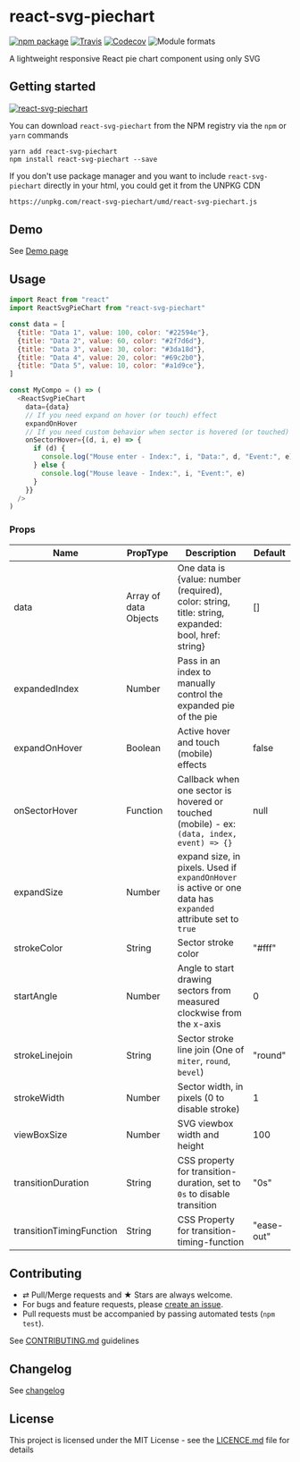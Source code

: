 # react-svg-piechart

[![npm package][npm-badge]][npm] [![Travis][build-badge]][build]
[![Codecov][codecov-badge]][codecov] ![Module formats][module-formats]

A lightweight responsive React pie chart component using only SVG

## Getting started

[![react-svg-piechart](https://nodei.co/npm/react-svg-piechart.png?downloads=true&downloadRank=true&stars=true)](https://nodei.co/npm/react-svg-piechart/)

You can download `react-svg-piechart` from the NPM registry via the `npm` or
`yarn` commands

```shell
yarn add react-svg-piechart
npm install react-svg-piechart --save
```

If you don't use package manager and you want to include `react-svg-piechart`
directly in your html, you could get it from the UNPKG CDN

```html
https://unpkg.com/react-svg-piechart/umd/react-svg-piechart.js
```

## Demo

See [Demo page][github-page]

## Usage

```js
import React from "react"
import ReactSvgPieChart from "react-svg-piechart"

const data = [
  {title: "Data 1", value: 100, color: "#22594e"},
  {title: "Data 2", value: 60, color: "#2f7d6d"},
  {title: "Data 3", value: 30, color: "#3da18d"},
  {title: "Data 4", value: 20, color: "#69c2b0"},
  {title: "Data 5", value: 10, color: "#a1d9ce"},
]

const MyCompo = () => (
  <ReactSvgPieChart
    data={data}
    // If you need expand on hover (or touch) effect
    expandOnHover
    // If you need custom behavior when sector is hovered (or touched)
    onSectorHover={(d, i, e) => {
      if (d) {
        console.log("Mouse enter - Index:", i, "Data:", d, "Event:", e)
      } else {
        console.log("Mouse leave - Index:", i, "Event:", e)
      }
    }}
  />
)
```

### Props

| Name                     | PropType              | Description                                                                                                  | Default    |
| ------------------------ | --------------------- | ------------------------------------------------------------------------------------------------------------ | ---------- |
| data                     | Array of data Objects | One data is {value: number (required), color: string, title: string, expanded: bool, href: string}           | []         |
| expandedIndex            | Number                | Pass in an index to manually control the expanded pie of the pie
| expandOnHover            | Boolean               | Active hover and touch (mobile) effects                                                                      | false      |
| onSectorHover            | Function              | Callback when one sector is hovered or touched (mobile) - ex: `(data, index, event) => {}`                   | null       |
| expandSize               | Number                | expand size, in pixels. Used if `expandOnHover` is active or one data has `expanded` attribute set to `true` |            |
| strokeColor              | String                | Sector stroke color                                                                                          | "#fff"     |
| startAngle               | Number                | Angle to start drawing sectors from measured clockwise from the x-axis                                       | 0          |
| strokeLinejoin           | String                | Sector stroke line join (One of `miter`, `round`, `bevel`)                                                   | "round"    |
| strokeWidth              | Number                | Sector width, in pixels (0 to disable stroke)                                                                | 1          |
| viewBoxSize              | Number                | SVG viewbox width and height                                                                                 | 100        |
| transitionDuration       | String                | CSS property for transition-duration, set to `0s` to disable transition                                      | "0s"       |
| transitionTimingFunction | String                | CSS Property for transition-timing-function                                                                  | "ease-out" |

## Contributing

*   ⇄ Pull/Merge requests and ★ Stars are always welcome.
*   For bugs and feature requests, please [create an issue][github-issue].
*   Pull requests must be accompanied by passing automated tests (`npm test`).

See [CONTRIBUTING.md](./CONTRIBUTING.md) guidelines

## Changelog

See [changelog](./CHANGELOG.md)

## License

This project is licensed under the MIT License - see the
[LICENCE.md](./LICENCE.md) file for details

[npm-badge]: https://img.shields.io/npm/v/react-svg-piechart.svg?style=flat-square
[npm]: https://www.npmjs.org/package/react-svg-piechart
[build-badge]: https://img.shields.io/travis/xuopled/react-svg-piechart/master.svg?style=flat-square
[build]: https://travis-ci.org/xuopled/react-svg-piechart
[codecov-badge]: https://img.shields.io/codecov/c/github/xuopled/react-svg-piechart.svg?style=flat-square
[codecov]: https://codecov.io/gh/xuopled/react-svg-piechart
[module-formats]: https://img.shields.io/badge/module%20formats-umd%2C%20cjs%2C%20esm-green.svg?style=flat-square
[github-page]: https://xuopled.github.io/react-svg-piechart
[github-issue]: https://github.com/xuopled/react-svg-piechart/issues/new
